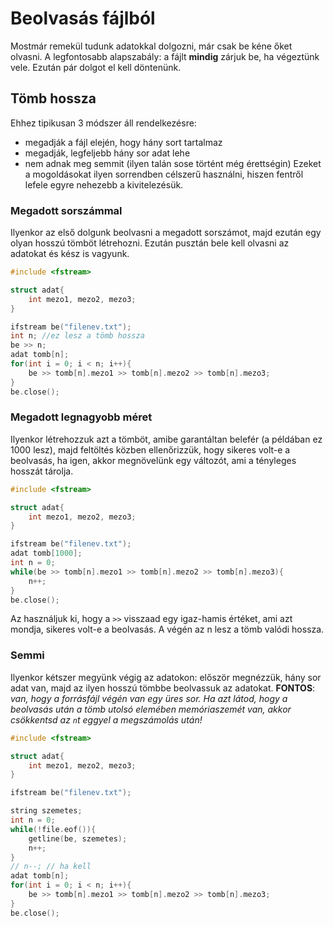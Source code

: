 # Beolvasás fájlból

Mostmár remekül tudunk adatokkal dolgozni, már csak be kéne őket olvasni. A legfontosabb alapszabály: a fájlt **mindig** zárjuk be, ha végeztünk vele.
Ezután pár dolgot el kell döntenünk.

## Tömb hossza

Ehhez tipikusan 3 módszer áll rendelkezésre:

- megadják a fájl elején, hogy hány sort tartalmaz
- megadják, legfeljebb hány sor adat lehe
- nem adnak meg semmit (ilyen talán sose történt még érettségin)
  Ezeket a mogoldásokat ilyen sorrendben célszerű használni, hiszen fentről lefele egyre nehezebb a kivitelezésük.

### Megadott sorszámmal

Ilyenkor az első dolgunk beolvasni a megadott sorszámot, majd ezután egy olyan hosszú tömböt létrehozni. Ezután pusztán bele kell olvasni az adatokat és kész is vagyunk.

```cpp
#include <fstream>

struct adat{
    int mezo1, mezo2, mezo3;
}

ifstream be("filenev.txt");
int n; //ez lesz a tömb hossza
be >> n;
adat tomb[n];
for(int i = 0; i < n; i++){
    be >> tomb[n].mezo1 >> tomb[n].mezo2 >> tomb[n].mezo3;
}
be.close();
```

### Megadott legnagyobb méret

Ilyenkor létrehozzuk azt a tömböt, amibe garantáltan belefér (a példában ez 1000 lesz), majd feltöltés közben ellenőrizzük, hogy sikeres volt-e a beolvasás, ha igen, akkor megnövelünk egy változót, ami a tényleges hosszát tárolja.

```cpp
#include <fstream>

struct adat{
    int mezo1, mezo2, mezo3;
}

ifstream be("filenev.txt");
adat tomb[1000];
int n = 0;
while(be >> tomb[n].mezo1 >> tomb[n].mezo2 >> tomb[n].mezo3){
    n++;
}
be.close();
```

Az használjuk ki, hogy a `>>` visszaad egy igaz-hamis értéket, ami azt mondja, sikeres volt-e a beolvasás. A végén az n lesz a tömb valódi hossza.

### Semmi

Ilyenkor kétszer megyünk végig az adatokon: először megnézzük, hány sor adat van, majd az ilyen hosszú tömbbe beolvassuk az adatokat. **FONTOS**: _van, hogy a forrásfájl végén van egy üres sor. Ha azt látod, hogy a beolvasás után a tömb utolsó elemében memóriaszemét van, akkor csökkentsd az `n`t eggyel a megszámolás után!_

```cpp
#include <fstream>

struct adat{
    int mezo1, mezo2, mezo3;
}

ifstream be("filenev.txt");

string szemetes;
int n = 0;
while(!file.eof()){
    getline(be, szemetes);
    n++;
}
// n--; // ha kell
adat tomb[n];
for(int i = 0; i < n; i++){
    be >> tomb[n].mezo1 >> tomb[n].mezo2 >> tomb[n].mezo3;
}
be.close();
```
